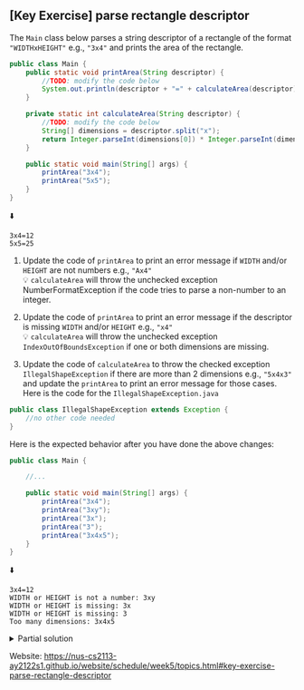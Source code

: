 ## \[Key Exercise\] parse rectangle descriptor

The `Main` class below parses a string descriptor of a rectangle of the format `"WIDTHxHEIGHT"` e.g., `"3x4"` and prints the area of the rectangle.

```java
public class Main {
    public static void printArea(String descriptor) {
        //TODO: modify the code below
        System.out.println(descriptor + "=" + calculateArea(descriptor));
    }

    private static int calculateArea(String descriptor) {
        //TODO: modify the code below
        String[] dimensions = descriptor.split("x");
        return Integer.parseInt(dimensions[0]) * Integer.parseInt(dimensions[1]);
    }

    public static void main(String[] args) {
        printArea("3x4");
        printArea("5x5");
    }
}
```

⬇️

```console
3x4=12
5x5=25
```

1. Update the code of `printArea` to print an error message if `WIDTH` and/or `HEIGHT` are not numbers e.g., `"Ax4"`  
💡 `calculateArea` will throw the unchecked exception NumberFormatException if the code tries to parse a non-number to an integer.

2. Update the code of `printArea` to print an error message if the descriptor is missing `WIDTH` and/or `HEIGHT` e.g., `"x4"`  
💡 `calculateArea` will throw the unchecked exception `IndexOutOfBoundsException` if one or both dimensions are missing.

3. Update the code of `calculateArea` to throw the checked exception `IllegalShapeException` if there are more than 2 dimensions e.g., `"5x4x3"` and update the `printArea` to print an error message for those cases. Here is the code for the `IllegalShapeException.java`  
```java
public class IllegalShapeException extends Exception {
    //no other code needed
}
```

Here is the expected behavior after you have done the above changes:

```java
public class Main {

    //...

    public static void main(String[] args) {
        printArea("3x4");
        printArea("3xy");
        printArea("3x");
        printArea("3");
        printArea("3x4x5");
    }
}
```

⬇️

```console
3x4=12
WIDTH or HEIGHT is not a number: 3xy
WIDTH or HEIGHT is missing: 3x
WIDTH or HEIGHT is missing: 3
Too many dimensions: 3x4x5
```

<details>
  <summary>Partial solution</summary>

  ```java
  public class Main {
      public static void printArea(String descriptor) {
          try {
              System.out.println(descriptor + "=" + calculateArea(descriptor));
          } catch (NumberFormatException e) {
              System.out.println("WIDTH or HEIGHT is not a number: " + descriptor);
          } // add more catch blocks here
      }

      private static int calculateArea(String descriptor) throws IllegalShapeException {
          String[] dimensions = descriptor.split("x");

          // throw IllegalShapeException here if dimensions.length > 2

          return Integer.parseInt(dimensions[0]) * Integer.parseInt(dimensions[1]);
      }
  }
  ```
</details>

Website: https://nus-cs2113-ay2122s1.github.io/website/schedule/week5/topics.html#key-exercise-parse-rectangle-descriptor
